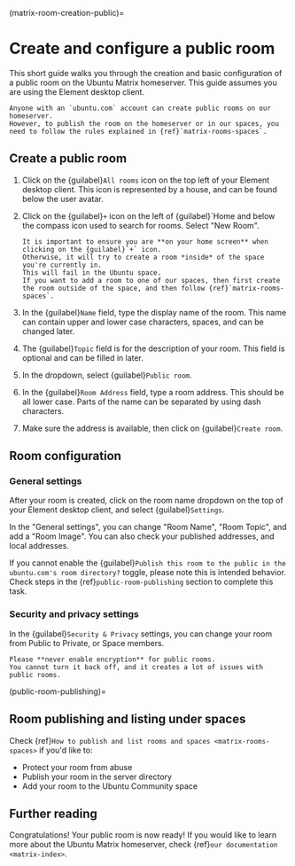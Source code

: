 (matrix-room-creation-public)=
# Create and configure a public room


This short guide walks you through the creation and basic configuration of a public room on the Ubuntu Matrix homeserver.
This guide assumes you are using the Element desktop client.

```{note}
Anyone with an `ubuntu.com` account can create public rooms on our homeserver.
However, to publish the room on the homeserver or in our spaces, you need to follow the rules explained in {ref}`matrix-rooms-spaces`.
```


## Create a public room

1. Click on the {guilabel}`All rooms` icon on the top left of your Element desktop client.
   This icon is represented by a house, and can be found below the user avatar.

1. Click on the {guilabel}`+` icon on the left of {guilabel}`Home and below the compass icon used to search for rooms.
   Select "New Room".
   ```{warning}
   It is important to ensure you are **on your home screen** when clicking on the {guilabel}`+` icon.
   Otherwise, it will try to create a room *inside* of the space you're currently in.
   This will fail in the Ubuntu space.
   If you want to add a room to one of our spaces, then first create the room outside of the space, and then follow {ref}`matrix-rooms-spaces`.

1. In the {guilabel}`Name` field, type the display name of the room.
   This name can contain upper and lower case characters, spaces, and can be changed later.

1. The {guilabel}`Topic` field is for the description of your room.
   This field is optional and can be filled in later.

1. In the dropdown, select {guilabel}`Public room`.

1. In the {guilabel}`Room Address` field, type a room address.
   This should be all lower case.
   Parts of the name can be separated by using dash characters. 

1. Make sure the address is available, then click on {guilabel}`Create room`.


## Room configuration

### General settings

After your room is created, click on the room name dropdown on the top of your Element desktop client, and select {guilabel}`Settings`.

In the "General settings", you can change "Room Name", "Room Topic", and add a "Room Image".
You can also check your published addresses, and local addresses.

If you cannot enable the {guilabel}`Publish this room to the public in the ubuntu.com's room directory?` toggle, please note this is intended behavior.
Check steps in the {ref}`public-room-publishing` section to complete this task.


### Security and privacy settings

In the {guilabel}`Security & Privacy` settings, you can change your room from Public to Private, or Space members.

```{warning}
Please **never enable encryption** for public rooms.
You cannot turn it back off, and it creates a lot of issues with public rooms.
```


(public-room-publishing)=
## Room publishing and listing under spaces

Check {ref}`How to publish and list rooms and spaces <matrix-rooms-spaces>` if you'd like to:

* Protect your room from abuse
* Publish your room in the server directory
* Add your room to the Ubuntu Community space


## Further reading

Congratulations! Your public room is now ready!
If you would like to learn more about the Ubuntu Matrix homeserver, check {ref}`our documentation <matrix-index>`.


